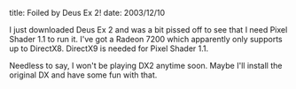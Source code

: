 title: Foiled by Deus Ex 2!
date: 2003/12/10

I just downloaded Deus Ex 2 and was a bit pissed off to see that I need Pixel Shader 1.1 to run it. I've got a Radeon 7200 which apparently only supports up to DirectX8. DirectX9 is needed for Pixel Shader 1.1.

Needless to say, I won't be playing DX2 anytime soon. Maybe I'll install the original DX and have some fun with that.

